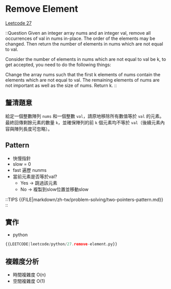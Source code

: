 # Remove Element

[Leetcode 27](https://leetcode.com/problems/remove-element/description/)

::Question
Given an integer array nums and an integer val, remove all occurrences of val in nums in-place. The order of the elements may be changed. Then return the number of elements in nums which are not equal to val.

Consider the number of elements in nums which are not equal to val be k, to get accepted, you need to do the following things:

Change the array nums such that the first k elements of nums contain the elements which are not equal to val. The remaining elements of nums are not important as well as the size of nums.
Return k.
::

## 釐清題意

給定一個整數陣列 `nums` 和一個整數 `val`，請原地移除所有數值等於 `val` 的元素。最終回傳剩餘元素的數量 `k`，並確保陣列的前 `k` 個元素均不等於 `val`（後續元素內容與陣列長度可忽略）。

## Pattern

- 快慢指針
- slow = 0
- fast 遍歷 nunms
- 當前元素是否等於val?
  - Yes -> 跳過該元素
  - No -> 複製到slow位置並移動slow

::TIPS
{{FILE|markdown/zh-tw/problem-solving/two-pointers-pattern.md}}
::

## 實作

- python

```python
{{LEETCODE|leetcode/python/27.remove-element.py}}
```

## 複雜度分析

- 時間複雜度
  O(n)
- 空間複雜度
  O(1)
